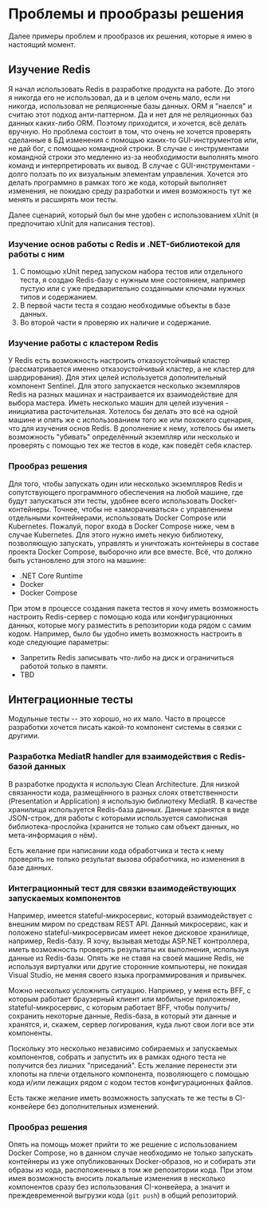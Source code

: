 # Проблемы и прообразы решения

Далее примеры проблем и прообразов их решения, которые я имею в настоящий момент.

## Изучение Redis

Я начал использовать Redis в разработке продукта на работе. До этого я никогда его не использовал, да и в целом очень мало, если ни никогда, использовал не реляционные базы данных. ORM я "наелся" и считаю этот подход анти-паттерном. Да и нет для не реляционных баз данных каких-либо ORM. Поэтому приходится, и хочется, всё делать вручную. Но проблема состоит в том, что очень не хочется проверять сделанные в БД изменения с помощью каких-то GUI-инструментов или, не дай бог, с помощью командной строки. В случае с инструментами командной строки это медленно из-за необходимости выполнять много команд и интерпретировать их вывод. В случае с GUI-инструментами - долго ползать по их визуальным элементам управления. Хочется это делать программно в рамках того же кода, который выполняет изменения, не покидаю среду разработки и имея возможность тут же менять и расширять мои тесты.

Далее сценарий, который был бы мне удобен с использованием xUnit (я предпочитаю xUnit для написания тестов).

### Изучение основ работы с Redis и .NET-библиотекой для работы с ним

1. С помощью xUnit перед запуском набора тестов или отдельного теста, я создаю Redis-базу с нужным мне состоянием, например пустую или с уже предварительно созданными ключами нужных типов и содержанием.
2. В первой части теста я создаю необходимые объекты в базе данных.
3. Во второй части я проверяю их наличие и содержание.

### Изучение работы с кластером Redis

У Redis есть возможность настроить отказоустойчивый кластер (рассматривается именно отказоустойчивый кластер, а не кластер для шардирования). Для этих целей используется дополнительный компонент Sentinel. Для этого запускается несколько экземпляров Redis на разных машинах и настраивается их взаимодействие для выбора мастера. Иметь несколько машин для целей изучения - инициатива расточительная. Хотелось бы делать это всё на одной машине и опять же с использованием того же или похожего сценария, что для изучения основ Redis. В дополнение к нему, хотелось бы иметь возможность "убивать" определённый экземпляр или несколько и проверять с помощью тех же тестов в коде, как поведёт себя кластер.

### Прообраз решения

Для того, чтобы запускать один или несколько экземпляров Redis и сопутствующего программного обеспечения на любой машине, где будут запускаться эти тесты, удобнее всего использовать Docker-контейнеры. Точнее, чтобы не «заморачиваться» с управлением отдельными контейнерами, использовать Docker Compose или Kubernetes. Пожалуй, порог входа в Docker Compose ниже, чем в случае Kubernetes. Для этого нужно иметь некую библиотеку, позволяющую запускать, управлять и уничтожать контейнеры в составе проекта Docker Compose, выборочно или все вместе. Всё, что должно быть установлено для этого на машине:

* .NET Core Runtime
* Docker
* Docker Compose

При этом в процессе создания пакета тестов я хочу иметь возможность настроить Redis-сервер с помощью кода или конфигурационных данных, которые могу разместить в репозитории кода рядом с самим кодом. Например, было бы удобно иметь возможность настроить в коде следующие параметры:

* Запретить Redis записывать что-либо на диск и ограничиться работой только в памяти.
* TBD

## Интеграционные тесты

Модульные тесты -- это хорошо, но их мало. Часто в процессе разработки хочется писать какой-то компонент системы в связки с другими. 

### Разработка MediatR handler для взаимодействия с Redis-базой данных

В разработке продукта я использую Clean Architecture. Для низкой связанности кода, размещённого в разных слоях ответственности (Presentation и Application) я использую библиотеку MediatR. В качестве хранилища используется Redis-база данных. Данные хранятся в виде JSON-строк, для работы с которыми используется самописная библиотека-прослойка (хранится не только сам объект данных, но мета-информация о нём).

Есть желание при написании кода обработчика и теста к нему проверять не только результат вызова обработчика, но изменения в базе данных.

### Интеграционный тест для связки взаимодействующих запускаемых компонентов

Например, имеется stateful-микросервис, который взаимодействует с внешним миром по средствам REST API. Данный микросервис, как и положено stateful-микросервисам имеет некое дисковое хранилище, например, Redis-базу. Я хочу, вызывая методы ASP.NET контроллера, иметь возможность проверять результаты их выполнения, используя данные из Redis-базы. Опять же не ставя на своей машине Redis, не используя виртуалки или другие сторонние компьютеры, не покидая Visual Studio, не меняя своего языка программирования и привычек.

Можно несколько усложнить ситуацию. Например, у меня есть BFF, с которым работает браузерный клиент или мобильное приложение, stateful-микросервис, с которым работает BFF, чтобы получить/сохранить некоторые данные, Redis-база, в который эти данные и хранятся, и, скажем, сервер логирования, куда льют свои логи все эти компоненты.

Поскольку это несколько независимо собираемых и запускаемых компонентов, собрать и запустить их в рамках одного теста не получится без лишних "приседаний". Есть желание перенести эти хлопоты на плечи отдельного компонента, позволяющего с помощью кода и/или лежащих рядом с кодом тестов конфигурационных файлов.

Есть также желание иметь возможность запускать те же тесты в CI-конвейере без дополнительных изменений.

### Прообраз решения

Опять на помощь может прийти то же решение с использованием Docker Compose, но в данном случае необходимо не только запускать контейнеры из уже опубликованных Docker-образов, но и собирать эти образы из кода, расположенных в том же репозитории кода. При этом имея возможность вносить локальные изменения в несколько компонентов сразу без использования CI-конвейера, а значит и преждевременной выгрузки кода (`git push`) в общий репозиторий.